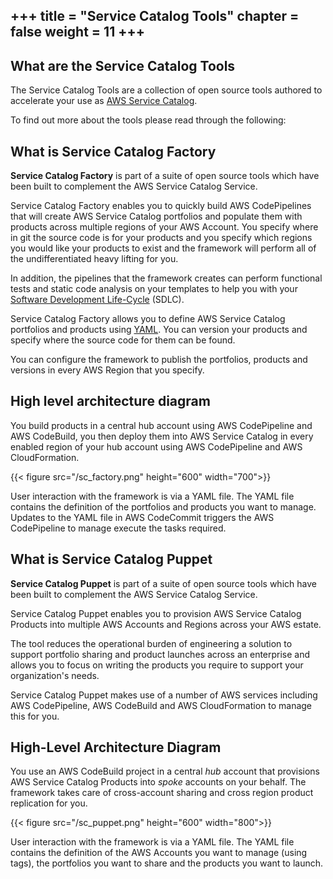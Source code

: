 +++
title = "Service Catalog Tools"
chapter = false
weight = 11
+++
---

## What are the Service Catalog Tools

The Service Catalog Tools are a collection of open source tools authored to accelerate your use as [AWS Service Catalog](https://aws.amazon.com/servicecatalog/).

To find out more about the tools please read through the following:


## What is Service Catalog Factory

**Service Catalog Factory** is part of a suite of open source tools which have been built to complement the AWS Service Catalog Service.

Service Catalog Factory enables you to quickly build AWS CodePipelines that will create AWS Service Catalog portfolios and populate them with products across multiple regions of your AWS Account.  You specify where in git the source code is for your products and you specify which regions you would like your products to exist and the framework will perform all of the undifferentiated heavy lifting for you.  

In addition, the pipelines that the framework creates can perform functional tests and static code analysis on your templates to help you with your [Software Development Life-Cycle](https://en.wikipedia.org/wiki/Systems_development_life_cycle) (SDLC).


Service Catalog Factory allows you to define AWS Service Catalog portfolios and products using [YAML](https://en.wikipedia.org/wiki/YAML). You can version your products and specify where the source code for them can be found. 

You can configure the framework to publish the portfolios, products and versions in every AWS Region that you specify.

## High level architecture diagram

You build products in a central hub account using AWS CodePipeline and AWS CodeBuild, you then deploy them into AWS 
Service Catalog in every enabled region of your hub account using AWS CodePipeline and AWS CloudFormation. 

{{< figure src="/sc_factory.png" height="600" width="700">}}

User interaction with the framework is via a YAML file. The YAML file contains the definition of the portfolios and products you want to manage. Updates to the YAML file in AWS CodeCommit triggers the AWS CodePipeline to manage execute the tasks required.


## What is Service Catalog Puppet

**Service Catalog Puppet** is part of a suite of open source tools which have been built to complement the AWS Service Catalog Service.

Service Catalog Puppet enables you to provision AWS Service Catalog Products into multiple AWS Accounts and Regions across your AWS estate.

The tool reduces the operational burden of engineering a solution to support portfolio sharing and product launches across an enterprise and allows you to focus on writing the products you require to support your organization's needs.

Service Catalog Puppet makes use of a number of AWS services including AWS CodePipeline, AWS CodeBuild and AWS CloudFormation to manage this for you.

## High-Level Architecture Diagram

You use an AWS CodeBuild project in a central _hub_ account that provisions AWS
Service Catalog Products into _spoke_ accounts on your behalf.  The framework
takes care of cross-account sharing and cross region product replication for
you.

{{< figure src="/sc_puppet.png" height="600" width="800">}}

User interaction with the framework is via a YAML file. The YAML file contains the definition of the AWS Accounts you want to manage (using tags), the portfolios you want to share and the products you want to launch.






